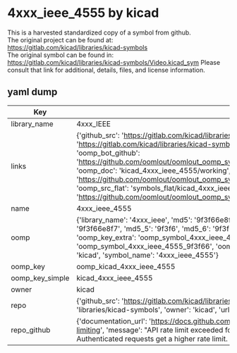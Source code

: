 # 4xxx_ieee_4555 by kicad  
This is a harvested standardized copy of a symbol from github.  
The original project can be found at:  
https://gitlab.com/kicad/libraries/kicad-symbols  
The original symbol can be found in:
https://gitlab.com/kicad/libraries/kicad-symbols/Video.kicad_sym
Please consult that link for additional, details, files, and license information.  
## yaml dump  
| Key | Value |  
| --- | --- |  
| library_name | 4xxx_IEEE |  
| links | {'github_src': 'https://gitlab.com/kicad/libraries/kicad-symbols/Video.kicad_sym', 'github_src_repo': 'https://gitlab.com/kicad/libraries/kicad-symbols', 'oomp_bot': 'kicad_4xxx_ieee_4555/working', 'oomp_bot_github': 'https://github.com/oomlout/oomlout_oomp_symbol_bot/tree/main/kicad_4xxx_ieee_4555/working', 'oomp_doc': 'kicad_4xxx_ieee_4555/working', 'oomp_doc_github': 'https://github.com/oomlout/oomlout_oomp_symbol_doc/tree/main/kicad_4xxx_ieee_4555/working', 'oomp_src_flat': 'symbols_flat/kicad_4xxx_ieee_4555/working', 'oomp_src_flat_github': 'https://github.com/oomlout/oomlout_oomp_symbol_src/tree/main/kicad_4xxx_ieee_4555/working'} |  
| name | 4xxx_ieee_4555 |  
| oomp | {'library_name': '4xxx_ieee', 'md5': '9f3f66e8f7aca6065cb02dc7cc05619d', 'md5_10': '9f3f66e8f7', 'md5_5': '9f3f6', 'md5_6': '9f3f66', 'oomp_key': 'oomp_4xxx_ieee_4555', 'oomp_key_extra': 'oomp_symbol_4xxx_ieee_4555', 'oomp_key_full': 'oomp_symbol_4xxx_ieee_4555_9f3f66', 'oomp_key_simple': '4xxx_ieee_4555', 'owner_name': 'kicad', 'symbol_name': '4xxx_ieee_4555'} |  
| oomp_key | oomp_kicad_4xxx_ieee_4555 |  
| oomp_key_simple | kicad_4xxx_ieee_4555 |  
| owner | kicad |  
| repo | {'github_src': 'https://gitlab.com/kicad/libraries/kicad-symbols/Video.kicad_sym', 'name': 'libraries/kicad-symbols', 'owner': 'kicad', 'url': 'https://gitlab.com/kicad/libraries/kicad-symbols'} |  
| repo_github | {'documentation_url': 'https://docs.github.com/rest/overview/resources-in-the-rest-api#rate-limiting', 'message': "API rate limit exceeded for 84.66.173.59. (But here's the good news: Authenticated requests get a higher rate limit. Check out the documentation for more details.)"} |  

